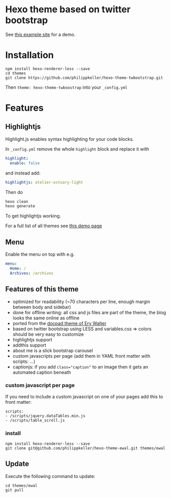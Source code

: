 # Hexo theme based on twitter bootstrap

See [this example site](http://hexo-example.s3-website.eu-central-1.amazonaws.com/) for a demo.

# Installation

```
npm install hexo-renderer-less --save
cd themes
git clone https://github.com/philippkeller/hexo-theme-twbootstrap.git
```

Then `theme: hexo-theme-twboostrap` into your `_config.yml`

# Features

## Highlightjs

Highlight.js enables syntax highlighting for your code blocks. 

In `_config.yml` remove the whole `highlight` block and replace it with

```yaml
highlight:
  enable: false
```

and instead add:

```yaml
highlightjs: atelier-estuary-light
```

Then do

```bash
hexo clean
hexo generate
```

To get highlightjs working.

For a full list of all themes see [this demo page](https://highlightjs.org/static/demo/)

## Menu

Enable the menu on top with e.g.

```yaml
menu:
  Home: /
  Archives: /archives
```

## Features of this theme

- optimized for readability (~70 characters per line, enough margin between body and sidebar)
- done for offline writing: all css and js files are part of the theme, the blog looks the same online as offline
- ported from the [docpad theme of Erv Walter](https://github.com/ervwalter/ewalnet-docpad)
- based on twitter bootstrap using LESS and variables.css ⇒ colors should be very easy to customize
- highlightjs support
- addthis support
- about me is a slick bootstrap carousel
- custom javascripts per page (add them in YAML front matter with scripts: …)
- captionjs: if you add `class="caption"` to an image then it gets an automated caption beneath

### custom javascript per page

If you need to include a custom javascript on one of your pages add this to front matter:

```
scripts:
- /scripts/jquery.dataTables.min.js
- /scripts/table_scroll.js
```

### install

```
npm install hexo-renderer-less --save
git clone git@github.com/philippkeller/hexo-theme-ewal.git themes/ewal
```

## Update

Execute the following command to update:

```
cd themes/ewal
git pull
```
